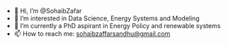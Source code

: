 - 👋 Hi, I’m @SohaibZafar
- 👀 I’m interested in Data Science, Energy Systems and Modeling
- 🌱 I’m currently a PhD aspirant in Energy Policy and renewable systems
- 📫 How to reach me: sohaibzaffarsandhu@gmail.com
<!---
SohaibZafar1/SohaibZafar1 is a ✨ special ✨ repository because its `README.md` (this file) appears on your GitHub profile.
You can click the Preview link to take a look at your changes.
--->
